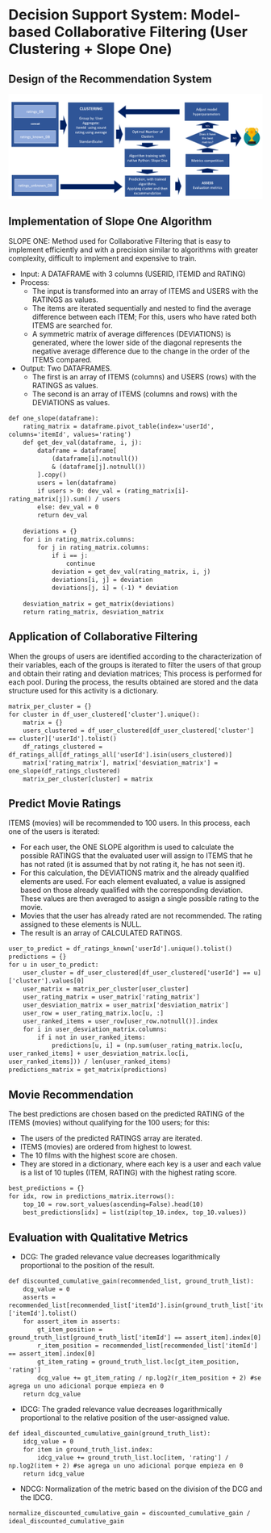 # Decision Support System: Model-based Collaborative Filtering (User Clustering + Slope One)

## Design of the Recommendation System
![image](Design%20of%20the%20Recommendation%20System.png)

## Implementation of Slope One Algorithm
SLOPE ONE: Method used for Collaborative Filtering that is easy to implement efficiently and with a precision similar to algorithms with greater complexity, difficult to implement and expensive to train.

- Input: A DATAFRAME with 3 columns (USERID, ITEMID and RATING)
- Process:
  - The input is transformed into an array of ITEMS and USERS with the RATINGS as values.
  - The items are iterated sequentially and nested to find the average difference between each ITEM; For this, users who have rated both ITEMS are searched for.
  - A symmetric matrix of average differences (DEVIATIONS) is generated, where the lower side of the diagonal represents the negative average difference due to the change in the order of the ITEMS compared.
- Output: Two DATAFRAMES.
  - The first is an array of ITEMS (columns) and USERS (rows) with the RATINGS as values.
  - The second is an array of ITEMS (columns and rows) with the DEVIATIONS as values.
 
```
def one_slope(dataframe):
    rating_matrix = dataframe.pivot_table(index='userId', columns='itemId', values='rating')
    def get_dev_val(dataframe, i, j):
        dataframe = dataframe[
            (dataframe[i].notnull())
            & (dataframe[j].notnull())
        ].copy()
        users = len(dataframe)
        if users > 0: dev_val = (rating_matrix[i]-rating_matrix[j]).sum() / users
        else: dev_val = 0
        return dev_val

    deviations = {}
    for i in rating_matrix.columns:
        for j in rating_matrix.columns:
            if i == j:
                continue
            deviation = get_dev_val(rating_matrix, i, j)
            deviations[i, j] = deviation
            deviations[j, i] = (-1) * deviation

    desviation_matrix = get_matrix(deviations)
    return rating_matrix, desviation_matrix
```
 
## Application of Collaborative Filtering
When the groups of users are identified according to the characterization of their variables, each of the groups is iterated to filter the users of that group and obtain their rating and deviation matrices; This process is performed for each pool. During the process, the results obtained are stored and the data structure used for this activity is a dictionary.

```
matrix_per_cluster = {}
for cluster in df_user_clustered['cluster'].unique():
    matrix = {}
    users_clustered = df_user_clustered[df_user_clustered['cluster'] == cluster]['userId'].tolist()
    df_ratings_clustered = df_ratings_all[df_ratings_all['userId'].isin(users_clustered)]
    matrix['rating_matrix'], matrix['desviation_matrix'] = one_slope(df_ratings_clustered)
    matrix_per_cluster[cluster] = matrix
```

## Predict Movie Ratings
ITEMS (movies) will be recommended to 100 users. In this process, each one of the users is iterated:
- For each user, the ONE SLOPE algorithm is used to calculate the possible RATINGS that the evaluated user will assign to ITEMS that he has not rated (it is assumed that by not rating it, he has not seen it).
- For this calculation, the DEVIATIONS matrix and the already qualified elements are used. For each element evaluated, a value is assigned based on those already qualified with the corresponding deviation. These values are then averaged to assign a single possible rating to the movie.
- Movies that the user has already rated are not recommended. The rating assigned to these elements is NULL.
- The result is an array of CALCULATED RATINGS.

```
user_to_predict = df_ratings_known['userId'].unique().tolist()
predictions = {}
for u in user_to_predict:
    user_cluster = df_user_clustered[df_user_clustered['userId'] == u]['cluster'].values[0]
    user_matrix = matrix_per_cluster[user_cluster]
    user_rating_matrix = user_matrix['rating_matrix']
    user_desviation_matrix = user_matrix['desviation_matrix']
    user_row = user_rating_matrix.loc[u, :]
    user_ranked_items = user_row[user_row.notnull()].index
    for i in user_desviation_matrix.columns:
        if i not in user_ranked_items:
            predictions[u, i] = (np.sum(user_rating_matrix.loc[u, user_ranked_items] + user_desviation_matrix.loc[i, user_ranked_items])) / len(user_ranked_items)
predictions_matrix = get_matrix(predictions)
```

## Movie Recommendation
The best predictions are chosen based on the predicted RATING of the ITEMS (movies) without qualifying for the 100 users; for this:
- The users of the predicted RATINGS array are iterated.
- ITEMS (movies) are ordered from highest to lowest.
- The 10 films with the highest score are chosen.
- They are stored in a dictionary, where each key is a user and each value is a list of 10 tuples (ITEM, RATING) with the highest rating score.

```
best_predictions = {}
for idx, row in predictions_matrix.iterrows():
    top_10 = row.sort_values(ascending=False).head(10)
    best_predictions[idx] = list(zip(top_10.index, top_10.values))
```

## Evaluation with Qualitative Metrics
- DCG: The graded relevance value decreases logarithmically proportional to the position of the result.
```
def discounted_cumulative_gain(recommended_list, ground_truth_list):
    dcg_value = 0
    asserts = recommended_list[recommended_list['itemId'].isin(ground_truth_list['itemId'])]['itemId'].tolist()
    for assert_item in asserts:
        gt_item_position = ground_truth_list[ground_truth_list['itemId'] == assert_item].index[0]
        r_item_position = recommended_list[recommended_list['itemId'] == assert_item].index[0]
        gt_item_rating = ground_truth_list.loc[gt_item_position, 'rating']
        dcg_value += gt_item_rating / np.log2(r_item_position + 2) #se agrega un uno adicional porque empieza en 0
    return dcg_value
```

- IDCG: The graded relevance value decreases logarithmically proportional to the relative position of the user-assigned value.
```
def ideal_discounted_cumulative_gain(ground_truth_list):
    idcg_value = 0
    for item in ground_truth_list.index:
        idcg_value += ground_truth_list.loc[item, 'rating'] / np.log2(item + 2) #se agrega un uno adicional porque empieza en 0
    return idcg_value
```
    
- NDCG: Normalization of the metric based on the division of the DCG and the IDCG.
```
normalize_discounted_cumulative_gain = discounted_cumulative_gain / ideal_discounted_cumulative_gain
```

